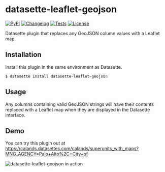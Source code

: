 # datasette-leaflet-geojson

[![PyPI](https://img.shields.io/pypi/v/datasette-leaflet-geojson.svg)](https://pypi.org/project/datasette-leaflet-geojson/)
[![Changelog](https://img.shields.io/github/v/release/simonw/datasette-leaflet-geojson?include_prereleases&label=changelog)](https://github.com/simonw/datasette-leaflet-geojson/releases)
[![Tests](https://github.com/simonw/datasette-leaflet-geojson/workflows/Test/badge.svg)](https://github.com/simonw/datasette-leaflet-geojson/actions?query=workflow%3ATest)
[![License](https://img.shields.io/badge/license-Apache%202.0-blue.svg)](https://github.com/simonw/datasette-leaflet-geojson/blob/main/LICENSE)

Datasette plugin that replaces any GeoJSON column values with a Leaflet map

## Installation

Install this plugin in the same environment as Datasette.

    $ datasette install datasette-leaflet-geojson

## Usage

Any columns containing valid GeoJSON strings will have their contents replaced with a Leaflet map when they are displayed in the Datasette interface.

## Demo

You can try this plugin out at https://calands.datasettes.com/calands/superunits_with_maps?MNG_AGENCY=Palo+Alto%2C+City+of

![datasette-leaflet-geojson in action](https://raw.github.com/simonw/datasette-leaflet-geojson/main/datasette-leaflet-geojson.png)
